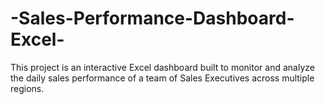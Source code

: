 # -Sales-Performance-Dashboard-Excel-
This project is an interactive Excel dashboard built to monitor and analyze the daily sales performance of a team of Sales Executives across multiple regions.

